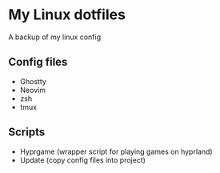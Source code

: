 # My Linux dotfiles

A backup of my linux config

## Config files
- Ghostty
- Neovim
- zsh
- tmux

## Scripts
- Hyprgame (wrapper script for playing games on hyprland)
- Update (copy config files into project)
